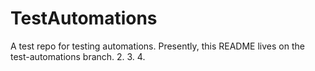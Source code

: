 # TestAutomations
A test repo for testing automations.
Presently, this README lives on the test-automations branch.
2.
3.
4.
